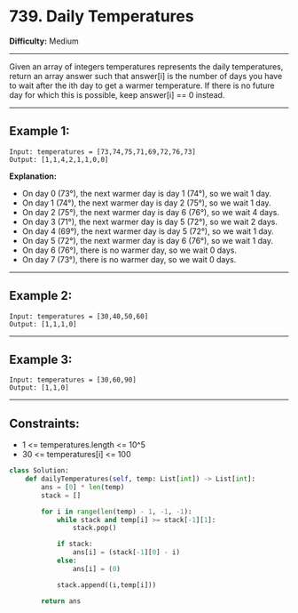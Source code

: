 # 739. Daily Temperatures

**Difficulty:** Medium

---

Given an array of integers temperatures represents the daily temperatures,
return an array answer such that answer[i] is the number of days you have to
wait after the ith day to get a warmer temperature. If there is no future day
for which this is possible, keep answer[i] == 0 instead.

---

## Example 1:

```
Input: temperatures = [73,74,75,71,69,72,76,73]
Output: [1,1,4,2,1,1,0,0]
```

**Explanation:**

- On day 0 (73°), the next warmer day is day 1 (74°), so we wait 1 day.
- On day 1 (74°), the next warmer day is day 2 (75°), so we wait 1 day.
- On day 2 (75°), the next warmer day is day 6 (76°), so we wait 4 days.
- On day 3 (71°), the next warmer day is day 5 (72°), so we wait 2 days.
- On day 4 (69°), the next warmer day is day 5 (72°), so we wait 1 day.
- On day 5 (72°), the next warmer day is day 6 (76°), so we wait 1 day.
- On day 6 (76°), there is no warmer day, so we wait 0 days.
- On day 7 (73°), there is no warmer day, so we wait 0 days.

---

## Example 2:

```
Input: temperatures = [30,40,50,60]
Output: [1,1,1,0]
```

---

## Example 3:

```
Input: temperatures = [30,60,90]
Output: [1,1,0]
```

---

## Constraints:

- 1 <= temperatures.length <= 10^5
- 30 <= temperatures[i] <= 100

```python
class Solution:
    def dailyTemperatures(self, temp: List[int]) -> List[int]:
        ans = [0] * len(temp)
        stack = []

        for i in range(len(temp) - 1, -1, -1):
            while stack and temp[i] >= stack[-1][1]:
                stack.pop()

            if stack:
                ans[i] = (stack[-1][0] - i)
            else:
                ans[i] = (0)

            stack.append((i,temp[i]))

        return ans
```
